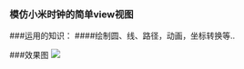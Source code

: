 ### 模仿小米时钟的简单view视图

###运用的知识：
####绘制圆、线、路径，动画，坐标转换等..

###效果图
![](https://github.com/xandone/xiaomiClock/blob/master/pic/2a8b3514-b965-4bd9-8a09-64d171cf4b7d.gif)

